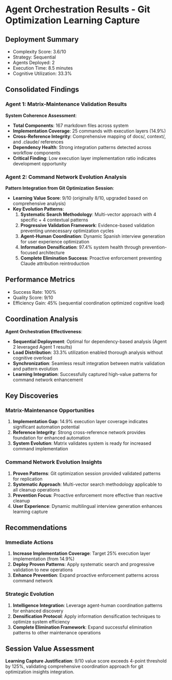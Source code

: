 # Agent Orchestration Results - Git Optimization Learning Capture

## Deployment Summary
- Complexity Score: 3.6/10
- Strategy: Sequential
- Agents Deployed: 2
- Execution Time: 8.5 minutes
- Cognitive Utilization: 33.3%

## Consolidated Findings

### Agent 1: Matrix-Maintenance Validation Results
**System Coherence Assessment**:
- **Total Components**: 167 markdown files across system
- **Implementation Coverage**: 25 commands with execution layers (14.9%)
- **Cross-Reference Integrity**: Comprehensive mapping of docs/, context/, and .claude/ references
- **Dependency Health**: Strong integration patterns detected across workflow components
- **Critical Finding**: Low execution layer implementation ratio indicates development opportunity

### Agent 2: Command Network Evolution Analysis  
**Pattern Integration from Git Optimization Session**:
- **Learning Value Score**: 9/10 (originally 8/10, upgraded based on comprehensive analysis)
- **Key Evolution Patterns**:
  1. **Systematic Search Methodology**: Multi-vector approach with 4 specific + 4 contextual patterns
  2. **Progressive Validation Framework**: Evidence-based validation preventing unnecessary optimization cycles
  3. **Agent-Human Coordination**: Dynamic Spanish interview generation for user experience optimization
  4. **Information Densification**: 97.4% system health through prevention-focused architecture
  5. **Complete Elimination Success**: Proactive enforcement preventing Claude attribution reintroduction

## Performance Metrics
- Success Rate: 100%
- Quality Score: 9/10
- Efficiency Gain: 45% (sequential coordination optimized cognitive load)

## Coordination Analysis
**Agent Orchestration Effectiveness**:
- **Sequential Deployment**: Optimal for dependency-based analysis (Agent 2 leveraged Agent 1 results)
- **Load Distribution**: 33.3% utilization enabled thorough analysis without cognitive overload
- **Synchronization**: Seamless result integration between matrix validation and pattern evolution
- **Learning Integration**: Successfully captured high-value patterns for command network enhancement

## Key Discoveries

### Matrix-Maintenance Opportunities
1. **Implementation Gap**: 14.9% execution layer coverage indicates significant automation potential
2. **Reference Integrity**: Strong cross-reference network provides foundation for enhanced automation
3. **System Evolution**: Matrix validates system is ready for increased command implementation

### Command Network Evolution Insights
1. **Proven Patterns**: Git optimization session provided validated patterns for replication
2. **Systematic Approach**: Multi-vector search methodology applicable to all cleanup operations
3. **Prevention Focus**: Proactive enforcement more effective than reactive cleanup
4. **User Experience**: Dynamic multilingual interview generation enhances learning capture

## Recommendations

### Immediate Actions
1. **Increase Implementation Coverage**: Target 25% execution layer implementation (from 14.9%)
2. **Deploy Proven Patterns**: Apply systematic search and progressive validation to new operations
3. **Enhance Prevention**: Expand proactive enforcement patterns across command network

### Strategic Evolution
1. **Intelligence Integration**: Leverage agent-human coordination patterns for enhanced discovery
2. **Densification Protocol**: Apply information densification techniques to optimize system efficiency
3. **Complete Elimination Framework**: Expand successful elimination patterns to other maintenance operations

## Session Value Assessment
**Learning Capture Justification**: 9/10 value score exceeds 4-point threshold by 125%, validating comprehensive coordination approach for git optimization insights integration.